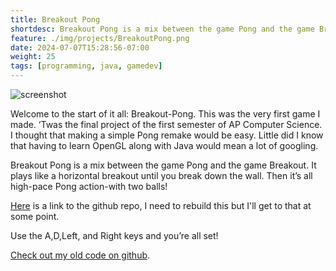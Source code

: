 ```yaml
---
title: Breakout Pong
shortdesc: Breakout Pong is a mix between the game Pong and the game Breakout
feature: ./img/projects/BreakoutPong.png
date: 2024-07-07T15:28:56-07:00
weight: 25
tags: [programming, java, gamedev]
---
```


![screenshot](./img/projects/BreakoutPong.png)

Welcome to the start of it all: Breakout-Pong. This was the very first game I made. ‘Twas the final project of the first semester of AP Computer Science. I thought that making a simple Pong remake would be easy. Little did I know that having to learn OpenGL along with Java would mean a lot of googling.

Breakout Pong is a mix between the game Pong and the game Breakout. It plays like a horizontal breakout until you break down the wall. Then it’s all high-pace Pong action-with two balls! 

[Here](https://github.com/ssebs/BreakoutPongGame/raw/master/BreakoutPong.jar) is a link to the github repo, I need to rebuild this but I'll get to that at some point. 

Use the A,D,Left, and Right keys and you’re all set!

[Check out my old code on github](https://github.com/ssebs/BreakoutPongGame/).
